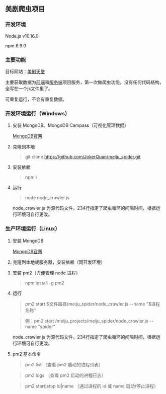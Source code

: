 ## 美剧爬虫项目
### 开发环境
Node.js v10.16.0

npm 6.9.0

### 主要功能

目标网站：[美剧天堂](https://www.meijutt.com)

主要获取数据为[前端](https://github.com/JokerQuan/meiju-client)和[服务端](https://github.com/JokerQuan/meiju-server)项目服务，第一次做爬虫功能，没有任何代码结构，全写在一个js文件里了。

可重复运行，不会有重复数据。

### 开发环境运行（Windows）

1. 安装 MongoDB、MongoDB Campass（可视化管理数据） 

    [MongoDB官网](https://www.mongodb.com/)

2. 克隆到本地

    > git clone https://github.com/JokerQuan/meiju_spider.git

3. 安装依赖

    > npm i

4. 运行
    > node node_crawler.js

    node_crawler.js 为源代码文件，234行指定了爬虫循环的间隔时间，根据运行环境可自行更改。

### 生产环境运行（Linux）

1. 安装 MongoDB

    [MongoDB官网](https://www.mongodb.com/)

2. 克隆到本地或服务器，安装依赖（同开发环境）

3. 安装 pm2（方便管理 node 进程）

    > npm install -g pm2

4. 运行

    > pm2 start $文件路径/meiju_spider/node_crawler.js --name "$进程名称"

    > 例：pm2 start /meiju_projects/meiju_spider/node_crawler.js --name "spider"

    node_crawler.js 为源代码文件，234行指定了爬虫循环的间隔时间，根据运行环境可自行更改。

5. pm2 基本命令

    > pm2 list （查看 pm2 启动的进程列表）

    > pm2 logs （查看 pm2 启动的进程日志）

    > pm2 start|stop id|name （通过进程的 id 或 name 启动/停止进程）

